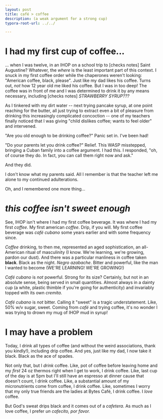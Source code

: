 ```yaml
---
layout: post
title: café > coffee
description: (a weak argument for a strong cup)
typora-root-url: ../../

---
```


# I had my first cup of coffee...

... when I was twelve, in an IHOP on a school trip to [checks notes] Saint Augustine? Whatever, the *where* is the least important part of this context. I snuck in my first coffee order while the chaperones weren't looking: "American coffee, black, please". Just like my dad likes his coffee. Turns out, *not* how 12 year old me liked his coffee. But I was in too deep! The coffee was in front of me and I was determined to drink it by any means necessary, including [checks notes] *STRAWBERRY SYRUP???*

As I tinkered with my dirt water -- next trying pancake syrup, at one point reaching for the butter, all just trying to extract even a bit of pleasure from drinking this increasingly complicated concoction -- one of my teachers finally noticed that I was giving "child dislikes coffee; wants to feel older" and intervened. 

"Are you old enough to be drinking coffee?" Panic set in. I've been had! 

"Do your parents let you drink coffee?" Relief. This WASP misstepped, bringing a Cuban family into a coffee argument. I had this. I responded, "oh, of course they do. In fact, you can call them right now and ask."

And they did. 

I don't know what my parents said. All I remember is that the teacher left me alone to my continued adulterations.

Oh, and I remembered one more thing...

# *this coffee isn't sweet enough*

See, IHOP isn't where I had my first coffee beverage. It was where I had my first *coffee*. My first american *coffee*. Drip, if you will. My first coffee beverage was *café cubano* some years earlier and with some frequency since. 

*Coffee* drinking, to then me, represented an aged sophistication, an all-American ritual of masculinity (I know. We're learning, we're growing, pardon our dust). And there was a particular manliness in coffee taken **black**. Black as the night. *Negro azabache*. Bitter and powerful, like the man I wanted to become (WE'RE LEARNING! WE'RE GROWING!)

*Café cubano* is *not* powerful. Strong for its size? Certainly, but not in an absolute sense, being served in small quantities. Almost always in a dainty cup (a white, plastic thimble if you're going for authenticity) and invariably topped with its own *cremita*. 

*Café cubano* is *not* bitter. Calling it "sweet" is a tragic understatement. Like, 50% w/v sugar, sweet. Coming from *café* and trying coffee, it's no wonder I was trying to drown my mug of IHOP mud in syrup!

# I may have a problem

Today, I drink all types of coffee (and without the weird associations, thank you kindly!), including drip coffee. And yes, just like my dad, I now take it black. Black as the ace of spades.

Not only that, but I *drink* coffee. Like, pot of coffee before leaving home and my *first* 24 oz thermos right when I get to work, I drink coffee. Like, last cup of the day is at 5pm but I'll still have an espresso at dinner cause that doesn't count, I drink coffee. Like, a substantial amount of my micronutrients come from coffee, I drink coffee. Like, sometimes I worry that my only true friends are the ladies at Bytes Café, I drink coffee. I *love* coffee.

But God's sweat drips black and it comes out of a *cafetera*. As much as I love coffee, I prefer *un cafecito, por favor.*
